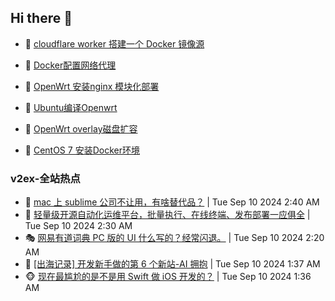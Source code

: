 ## Hi there 👋

<!--
**dkyg666/dkyg666** is a ✨ _special_ ✨ repository because its `README.md` (this file) appears on your GitHub profile.

Here are some ideas to get you started:

- 🔭 I’m currently working on ...
- 🌱 I’m currently learning ...
- 👯 I’m looking to collaborate on ...
- 🤔 I’m looking for help with ...
- 💬 Ask me about ...
- 📫 How to reach me: ...
- 😄 Pronouns: ...
- ⚡ Fun fact: ...
-->

<!-- BLOG-POST-LIST:START -->
- 🦩 [cloudflare worker 搭建一个 Docker 镜像源](http://blog.1996099.xyz/archives/cloudflare-worker-da-jian-yi-ge-docker-jing-xiang-zhan) 

- 🚦 [Docker配置网络代理](http://blog.1996099.xyz/archives/dockerpei-zhi-wang-luo-dai-li) 

- 🫶 [OpenWrt 安装nginx 模块化部署](http://blog.1996099.xyz/archives/openwrt-an-zhuang-nginx-mo-kuai-hua-bu-shu) 

- 🦄 [Ubuntu编译Openwrt](http://blog.1996099.xyz/archives/ubuntuzi-bian-yi-openwrt) 

- 🐻 [OpenWrt overlay磁盘扩容](http://blog.1996099.xyz/archives/openwrt-overlay) 

- 🤖 [CentOS 7 安装Docker环境](http://blog.1996099.xyz/archives/centos-docker) 
<!-- BLOG-POST-LIST:END -->

### v2ex-全站热点
<!-- v2ex:START -->
- 🥸 [mac 上 sublime 公司不让用，有啥替代品？](https://www.v2ex.com/t/1071565#reply6) | Tue Sep 10 2024 2:40 AM
- 🤗 [轻量级开源自动化运维平台，批量执行、在线终端、发布部署一应俱全](https://www.v2ex.com/t/1071555#reply1) | Tue Sep 10 2024 2:30 AM
- 🎭 [网易有道词典 PC 版的 UI 什么写的？经常闪退。](https://www.v2ex.com/t/1071551#reply3) | Tue Sep 10 2024 2:20 AM
- 🥷 [[出海记录] 开发新手做的第 6 个新站-AI 拥抱](https://www.v2ex.com/t/1071524#reply9) | Tue Sep 10 2024 1:37 AM
- 🐵 [现在最尴尬的是不是用 Swift 做 iOS 开发的？](https://www.v2ex.com/t/1071522#reply15) | Tue Sep 10 2024 1:36 AM<!-- v2ex:END -->

